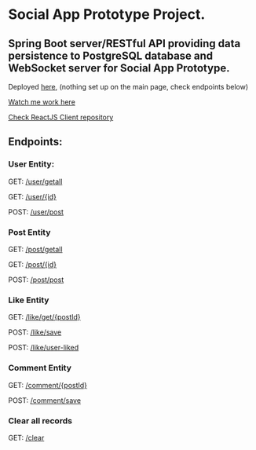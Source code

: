 # Social App Prototype Project.

## Spring Boot server/RESTful API providing data persistence to PostgreSQL database and WebSocket server for Social App Prototype.

Deployed [here](https://social-proto-api.herokuapp.com/), (nothing set up on the main page, check endpoints below)

[Watch me work here](https://www.youtube.com/watch?v=cSd08rtIgss&list=PLDrCZWA1MVi4nDz274lXP5lB-XTC1h0Bk)

[Check ReactJS Client repository](https://github.com/AdamWandoch/social-prototype-client)

## Endpoints:

### User Entity:
GET: [/user/getall](https://social-proto-api.herokuapp.com/user/getall)

GET: [/user/{id}](https://social-proto-api.herokuapp.com/user/{id}) 

POST: [/user/post](https://social-proto-api.herokuapp.com/user/post) 
### Post Entity
GET: [/post/getall](https://social-proto-api.herokuapp.com/post/getall)

GET: [/post/{id}](https://social-proto-api.herokuapp.com/post/{id})

POST: [/post/post](https://social-proto-api.herokuapp.com/post/post)


### Like Entity
GET: [/like/get/{postId}](https://social-proto-api.herokuapp.com/like/get/{postId})

POST: [/like/save](https://social-proto-api.herokuapp.com/like/save)

POST: [/like/user-liked](https://social-proto-api.herokuapp.com/like/user-liked)


### Comment Entity
GET: [/comment/{postId}](https://social-proto-api.herokuapp.com/comment/{postId})

POST: [/comment/save](https://social-proto-api.herokuapp.com/comment/save)


### Clear all records
GET: [/clear](https://social-proto-api.herokuapp.com/clear)
